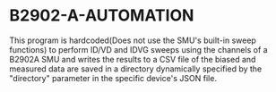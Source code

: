 # B2902-A-AUTOMATION
This program is hardcoded(Does not use the SMU's built-in sweep functions) to perform ID/VD and IDVG sweeps using the channels of a B2902A SMU and writes the results to a CSV file of the biased and measured data are saved in a directory dynamically specified by the "directory" parameter in the specific device's JSON file. 
